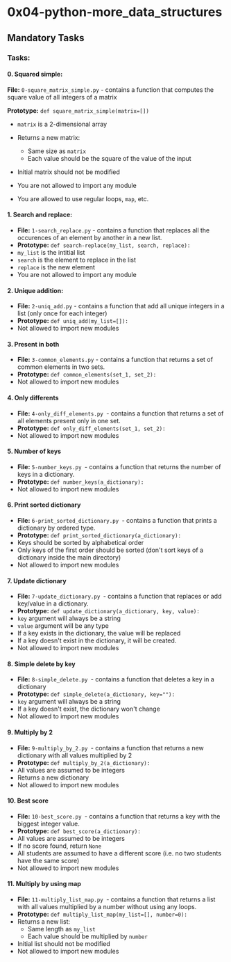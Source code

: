 # 0x04-python-more_data_structures

## Mandatory Tasks

### Tasks:

#### 0. Squared simple:

**File:** `0-square_matrix_simple.py` - contains a function that computes the square value of all integers of a matrix

**Prototype:** `def square_matrix_simple(matrix=[])`

* `matrix` is a 2-dimensional array
* Returns a new matrix:

  * Same size as `matrix`
  * Each value should be the square of the value of the input
* Initial matrix should not be modified
* You are not allowed to import any module
* You are allowed to use regular loops, `map`, etc.

#### 1. Search and replace:

* **File:** `1-search_replace.py` - contains a function that replaces all the occurences of an element by another in a new list.
* **Prototype:** `def search-replace(my_list, search, replace):`
* `my_list` is the intitial list
* `search` is the element to replace in the list
* `replace` is the new element
* You are not allowed to import any module

#### 2. Unique addition:

* **File:** `2-uniq_add.py` - contains a function that add all unique integers in a list (only once for each integer)
* **Prototype:** `def uniq_add(my_list=[]):`
* Not allowed to import new modules

#### 3. Present in both

* **File:** `3-common_elements.py` - contains a function that returns a set of common elements in two sets.
* **Prototype:** `def common_elements(set_1, set_2):`
* Not allowed to import new modules

#### 4. Only differents

* **File:** `4-only_diff_elements.py `- contains a function that returns a set of all elements present only in one set.
* **Prototype:** `def only_diff_elements(set_1, set_2):`
* Not allowed to import new modules

#### 5. Number of keys

* **File:** `5-number_keys.py `- contains a function that returns the number of keys in a dictionary.
* **Prototype:** `def number_keys(a_dictionary):`
* Not allowed to import new modules

#### 6. Print sorted dictionary

* **File:** `6-print_sorted_dictionary.py `- contains a function that prints a dictionary by ordered type.
* **Prototype:** `def print_sorted_dictionary(a_dictionary):`
* Keys should be sorted by alphabetical order
* Only keys of the first order should be sorted (don't sort keys of a dictionary inside the main directory)
* Not allowed to import new modules

#### 7. Update dictionary

* **File:** `7-update_dictionary.py `- contains a function that replaces or add key/value in a dictionary.
* **Prototype:** `def update_dictionary(a_dictionary, key, value):`
* `key` argument will always be a string
* `value` argument will be any type
* If a key exists in the dictionary, the value will be replaced
* If a key doesn't exist in the dictionary, it will be created.
* Not allowed to import new modules

#### 8. Simple delete by key

* **File:** `8-simple_delete.py `- contains a function that deletes a key in a dictionary
* **Prototype:** `def simple_delete(a_dictionary, key=""):`
* `key` argument will always be a string
* If a key doesn't exist, the dictionary won't change
* Not allowed to import new modules

#### 9. Multiply by 2

* **File:** `9-multiply_by_2.py `- contains a function that returns a new dictionary with all values multiplied by 2
* **Prototype:** `def multiply_by_2(a_dictionary):`
* All values are assumed to be integers
* Returns a new dictionary
* Not allowed to import new modules

#### 10. Best score

* **File:** `10-best_score.py `- contains a function that returns a key with the biggest integer value.
* **Prototype:** `def best_score(a_dictionary):`
* All values are assumed to be integers
* If no score found, return `None`
* All students are assumed to have a different score (i.e. no two students have the same score)
* Not allowed to import new modules

#### 11. Multiply by using map

* **File:** `11-multiply_list_map.py `- contains a function that returns a list with all values multiplied by a number without using any loops.
* **Prototype:** `def multiply_list_map(my_list=[], number=0):`
* Returns a new list:
  * Same length as `my_list`
  * Each value should be multiplied by `number`
* Initial list should not be modified
* Not allowed to import new modules
